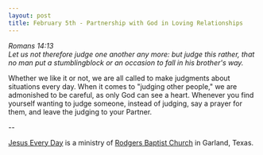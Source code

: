 ```yaml
---
layout: post
title: February 5th - Partnership with God in Loving Relationships
---
```


_Romans 14:13  
Let us not therefore judge one another any more: but judge this
rather, that no man put a stumblingblock or an occasion to fall in
his brother's way._

Whether we like it or not, we are all called to make judgments
about situations every day. When it comes to "judging other people,"
we are admonished to be careful, as only God can see a heart.
Whenever you find yourself wanting to judge someone, instead of
judging, say a prayer for them, and leave the judging to your
Partner.

 --

<a href=http://jesuseveryday.net>Jesus Every Day</a> is a ministry of <a href=http://rodgersbaptist.net>Rodgers Baptist Church</a> in Garland, Texas.
